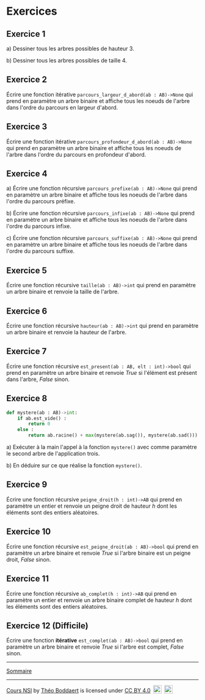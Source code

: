 # Exercices

## Exercice 1

a) Dessiner tous les arbres possibles de hauteur $3$.

b) Dessiner tous les arbres possibles de taille $4$.

## Exercice 2

Écrire une fonction itérative `parcours_largeur_d_abord(ab : AB)->None` qui prend en paramètre un arbre binaire et affiche tous les noeuds de l'arbre dans l'ordre du parcours en largeur d'abord.

## Exercice 3

Écrire une fonction itérative `parcours_profondeur_d_abord(ab : AB)->None` qui prend en paramètre un arbre binaire et affiche tous les noeuds de l'arbre dans l'ordre du parcours en profondeur d'abord.

## Exercice 4

a) Écrire une fonction récursive `parcours_prefixe(ab : AB)->None` qui prend en paramètre un arbre binaire et affiche tous les noeuds de l'arbre dans l'ordre du parcours préfixe.

b) Écrire une fonction récursive `parcours_infixe(ab : AB)->None` qui prend en paramètre un arbre binaire et affiche tous les noeuds de l'arbre dans l'ordre du parcours infixe.

c) Écrire une fonction récursive `parcours_suffixe(ab : AB)->None` qui prend en paramètre un arbre binaire et affiche tous les noeuds de l'arbre dans l'ordre du parcours suffixe.

## Exercice 5

Écrire une fonction récursive `taille(ab : AB)->int` qui prend en paramètre un arbre binaire et renvoie la taille de l'arbre.

## Exercice 6

Écrire une fonction récursive `hauteur(ab : AB)->int` qui prend en paramètre un arbre binaire et renvoie la hauteur de l'arbre.

## Exercice 7

Écrire une fonction récursive `est_present(ab : AB, elt : int)->bool` qui prend en paramètre un arbre binaire et renvoie $True$ si l'élément est présent dans l'arbre, $False$ sinon.

## Exercice 8

```python
def mystere(ab : AB)->int:
    if ab.est_vide() :
        return 0
    else :
        return ab.racine() + max(mystere(ab.sag()), mystere(ab.sad()))
```

a) Exécuter à la main l'appel à la fonction `mystere()` avec comme paramètre le second arbre de l'application trois.

b) En déduire sur ce que réalise la fonction `mystere()`.

## Exercice 9

Écrire une fonction récursive `peigne_droit(h : int)->AB` qui prend en paramètre un entier et renvoie un peigne droit de hauteur $h$ dont les éléments sont des entiers aléatoires.

## Exercice 10

Écrire une fonction récursive `est_peigne_droit(ab : AB)->bool` qui prend en paramètre un arbre binaire et renvoie $True$ si l'arbre binaire est un peigne droit, $False$ sinon.

## Exercice 11

Écrire une fonction récursive `ab_complet(h : int)->AB` qui prend en paramètre un entier et renvoie un arbre binaire complet de hauteur $h$ dont les éléments sont des entiers aléatoires.

## Exercice 12 (Difficile)

Écrire une fonction **itérative** `est_complet(ab : AB)->bool` qui prend en paramètre un arbre binaire et renvoie $True$ si l'arbre est complet, $False$ sinon.

________________

[Sommaire](./../../../README.md)

___________

<p xmlns:cc="http://creativecommons.org/ns#" xmlns:dct="http://purl.org/dc/terms/"><a property="dct:title" rel="cc:attributionURL" href="https://github.com/boddaert/nsi">Cours NSI</a> by <a rel="cc:attributionURL dct:creator" property="cc:attributionName" href="https://github.com/boddaert">Théo Boddaert</a> is licensed under <a href="https://creativecommons.org/licenses/by/4.0/?ref=chooser-v1" target="_blank" rel="license noopener noreferrer" style="display:inline-block;">CC BY 4.0</a>  <img style="height:22px!important;margin-left:3px;vertical-align:text-bottom;" src="https://mirrors.creativecommons.org/presskit/icons/cc.svg?ref=chooser-v1" alt="">  <img style="height:22px!important;margin-left:3px;vertical-align:text-bottom;" src="https://mirrors.creativecommons.org/presskit/icons/by.svg?ref=chooser-v1" alt=""></p> 